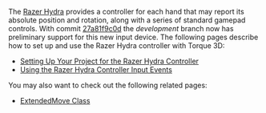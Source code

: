 The [Razer Hydra](http://www.razerzone.com/minisite/hydra) provides a controller for each hand that may report its absolute position and rotation, along with a series of standard gamepad controls.  With commit [27a81f9c0d](https://github.com/GarageGames/Torque3D/commit/27a81f9c0da8c10fc406a451022f01fc41265fb7) the *development* branch now has preliminary support for this new input device.  The following pages describe how to set up and use the Razer Hydra controller with Torque 3D:

* [Setting Up Your Project for the Razer Hydra Controller](Setting-Up-Your-Project-for-the-Razer-Hydra-Controller)
* [Using the Razer Hydra Controller Input Events](Using-the-Razer-Hydra-Controller-Input-Events)

You may also want to check out the following related pages:
* [ExtendedMove Class](ExtendedMove-Class)
